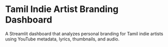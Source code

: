 # Tamil Indie Artist Branding Dashboard

A Streamlit dashboard that analyzes personal branding for Tamil indie artists using YouTube metadata, lyrics, thumbnails, and audio.
